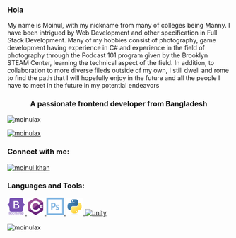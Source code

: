 ### Hola 
My name is Moinul, with my nickname from many of colleges being Manny. I have been intrigued by Web Development and other specification in Full Stack Development. Many of my hobbies consist of photography, game development having experience in C# and experience in the field of photography through the Podcast 101 program given by the Brooklyn STEAM Center, learning the technical aspect of the field. In addition, to collaboration to more diverse fileds outside of my own, I still dwell and rome to find the path that I will hopefully enjoy in the future and all the people I have to meet in the future in my potential endeavors 

<h3 align="center">A passionate frontend developer from Bangladesh</h3>

<p align="left"> <img src="https://komarev.com/ghpvc/?username=moinulax&label=Profile%20views&color=0e75b6&style=flat" alt="moinulax" /> </p>

<p align="left"> <a href="https://github.com/ryo-ma/github-profile-trophy"><img src="https://github-profile-trophy.vercel.app/?username=moinulax" alt="moinulax" /></a> </p>

<h3 align="left">Connect with me:</h3>
<p align="left">
<a href="https://linkedin.com/in/moinul khan" target="blank"><img align="center" src="https://raw.githubusercontent.com/rahuldkjain/github-profile-readme-generator/master/src/images/icons/Social/linked-in-alt.svg" alt="moinul khan" height="30" width="40" /></a>
</p>

<h3 align="left">Languages and Tools:</h3>
<p align="left"> <a href="https://getbootstrap.com" target="_blank" rel="noreferrer"> <img src="https://raw.githubusercontent.com/devicons/devicon/master/icons/bootstrap/bootstrap-plain-wordmark.svg" alt="bootstrap" width="40" height="40"/> </a> <a href="https://www.w3schools.com/cs/" target="_blank" rel="noreferrer"> <img src="https://raw.githubusercontent.com/devicons/devicon/master/icons/csharp/csharp-original.svg" alt="csharp" width="40" height="40"/> </a> <a href="https://www.photoshop.com/en" target="_blank" rel="noreferrer"> <img src="https://raw.githubusercontent.com/devicons/devicon/master/icons/photoshop/photoshop-line.svg" alt="photoshop" width="40" height="40"/> </a> <a href="https://www.python.org" target="_blank" rel="noreferrer"> <img src="https://raw.githubusercontent.com/devicons/devicon/master/icons/python/python-original.svg" alt="python" width="40" height="40"/> </a> <a href="https://unity.com/" target="_blank" rel="noreferrer"> <img src="https://www.vectorlogo.zone/logos/unity3d/unity3d-icon.svg" alt="unity" width="40" height="40"/> </a> </p>

<p><img align="center" src="https://github-readme-stats.vercel.app/api/top-langs?username=moinulax&show_icons=true&locale=en&layout=compact" alt="moinulax" /></p>

